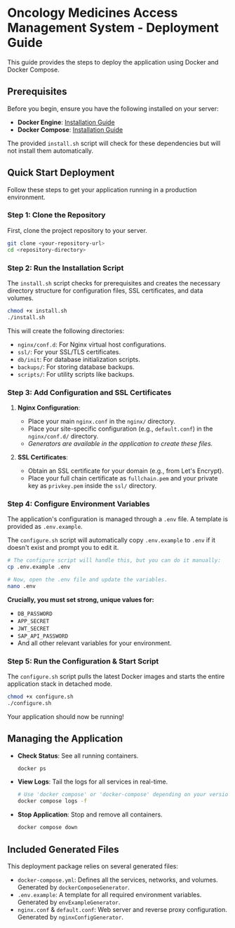# Oncology Medicines Access Management System - Deployment Guide

This guide provides the steps to deploy the application using Docker and Docker Compose.

## Prerequisites

Before you begin, ensure you have the following installed on your server:
- **Docker Engine**: [Installation Guide](https://docs.docker.com/engine/install/)
- **Docker Compose**: [Installation Guide](https://docs.docker.com/compose/install/)

The provided `install.sh` script will check for these dependencies but will not install them automatically.

## Quick Start Deployment

Follow these steps to get your application running in a production environment.

### Step 1: Clone the Repository

First, clone the project repository to your server.

```bash
git clone <your-repository-url>
cd <repository-directory>
```

### Step 2: Run the Installation Script

The `install.sh` script checks for prerequisites and creates the necessary directory structure for configuration files, SSL certificates, and data volumes.

```bash
chmod +x install.sh
./install.sh
```

This will create the following directories:
- `nginx/conf.d`: For Nginx virtual host configurations.
- `ssl/`: For your SSL/TLS certificates.
- `db/init`: For database initialization scripts.
- `backups/`: For storing database backups.
- `scripts/`: For utility scripts like backups.

### Step 3: Add Configuration and SSL Certificates

1.  **Nginx Configuration**:
    - Place your main `nginx.conf` in the `nginx/` directory.
    - Place your site-specific configuration (e.g., `default.conf`) in the `nginx/conf.d/` directory.
    - *Generators are available in the application to create these files.*

2.  **SSL Certificates**:
    - Obtain an SSL certificate for your domain (e.g., from Let's Encrypt).
    - Place your full chain certificate as `fullchain.pem` and your private key as `privkey.pem` inside the `ssl/` directory.

### Step 4: Configure Environment Variables

The application's configuration is managed through a `.env` file. A template is provided as `.env.example`.

The `configure.sh` script will automatically copy `.env.example` to `.env` if it doesn't exist and prompt you to edit it.

```bash
# The configure script will handle this, but you can do it manually:
cp .env.example .env

# Now, open the .env file and update the variables.
nano .env
```

**Crucially, you must set strong, unique values for:**
- `DB_PASSWORD`
- `APP_SECRET`
- `JWT_SECRET`
- `SAP_API_PASSWORD`
- And all other relevant variables for your environment.

### Step 5: Run the Configuration & Start Script

The `configure.sh` script pulls the latest Docker images and starts the entire application stack in detached mode.

```bash
chmod +x configure.sh
./configure.sh
```

Your application should now be running!

## Managing the Application

- **Check Status**: See all running containers.
  ```bash
  docker ps
  ```

- **View Logs**: Tail the logs for all services in real-time.
  ```bash
  # Use 'docker compose' or 'docker-compose' depending on your version
  docker compose logs -f
  ```

- **Stop Application**: Stop and remove all containers.
  ```bash
  docker compose down
  ```

## Included Generated Files

This deployment package relies on several generated files:
- `docker-compose.yml`: Defines all the services, networks, and volumes. Generated by `dockerComposeGenerator`.
- `.env.example`: A template for all required environment variables. Generated by `envExampleGenerator`.
- `nginx.conf` & `default.conf`: Web server and reverse proxy configuration. Generated by `nginxConfigGenerator`.
